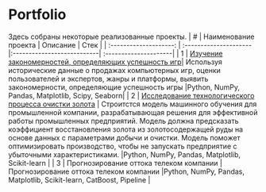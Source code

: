 # Portfolio
Здесь собраны некоторые реализованные проекты.
| # | Наименование проекта | Описание | Стек |
| :--------------------: | :--------------------- |:---------------------------| :---------------------|
| 1 | [Изучение закономерностей, определяющих успешность игр](https://github.com/spobog/datascience/blob/main/Project1/project1.ipynb)| Используя исторические данные о продажах компьютерных игр, оценки пользователей и экспертов, жанры и платформы, выявить закономерности, определяющие успешность игры  |Python, NumPy, Pandas, Matplotlib, Scipy, Seaborn|
| 2 | [Исследование технологического процесса очистки золота](https://github.com/spobog/datascience/blob/main/Project2/project2.ipynb) | Строитстся модель машинного обучения для промышленной компании, разрабатывающая решения для эффективной работы промышленных предприятий. Модель должна предсказать коэффициент восстановления золота из золотосодержащей руды на основе данных с параметрами добычи и очистки. Модель поможет оптимизировать производство, чтобы не запускать предприятие с убыточными характеристиками.  |Python, NumPy, Pandas, Matplotlib, Scikit-learn |
| 3 | Прогнозирование оттока телеком компании | Прогнозирование оттока телеком компании  |Python, NumPy, Pandas, Matplotlib, Scikit-learn, CatBoost, Pipeline |
